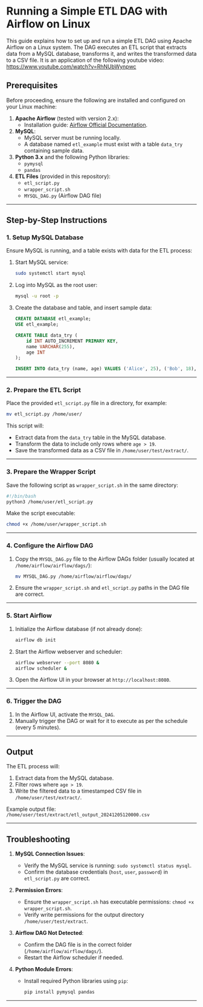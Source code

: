 # Running a Simple ETL DAG with Airflow on Linux

This guide explains how to set up and run a simple ETL DAG using Apache Airflow on a Linux system. The DAG executes an ETL script that extracts data from a MySQL database, transforms it, and writes the transformed data to a CSV file. It is an application of the following youtube video: https://www.youtube.com/watch?v=RhNUbWynpwc

## Prerequisites

Before proceeding, ensure the following are installed and configured on your Linux machine:

1. **Apache Airflow** (tested with version 2.x):
   - Installation guide: [Airflow Official Documentation](https://airflow.apache.org/docs/apache-airflow/stable/installation/index.html).
2. **MySQL**:
   - MySQL server must be running locally.
   - A database named `etl_example` must exist with a table `data_try` containing sample data.
3. **Python 3.x** and the following Python libraries:
   - `pymysql`
   - `pandas`
4. **ETL Files** (provided in this repository):
   - `etl_script.py`
   - `wrapper_script.sh`
   - `MYSQL_DAG.py` (Airflow DAG file)

---

## Step-by-Step Instructions

### 1. Setup MySQL Database

Ensure MySQL is running, and a table exists with data for the ETL process:

1. Start MySQL service:

   ```bash
   sudo systemctl start mysql
   ```

2. Log into MySQL as the root user:

   ```bash
   mysql -u root -p
   ```

3. Create the database and table, and insert sample data:

   ```sql
   CREATE DATABASE etl_example;
   USE etl_example;

   CREATE TABLE data_try (
       id INT AUTO_INCREMENT PRIMARY KEY,
       name VARCHAR(255),
       age INT
   );

   INSERT INTO data_try (name, age) VALUES ('Alice', 25), ('Bob', 18), ('Charlie', 30);
   ```

---

### 2. Prepare the ETL Script

Place the provided `etl_script.py` file in a directory, for example:

```bash
mv etl_script.py /home/user/
```

This script will:
- Extract data from the `data_try` table in the MySQL database.
- Transform the data to include only rows where `age > 19`.
- Save the transformed data as a CSV file in `/home/user/test/extract/`.

---

### 3. Prepare the Wrapper Script

Save the following script as `wrapper_script.sh` in the same directory:

```bash
#!/bin/bash
python3 /home/user/etl_script.py
```

Make the script executable:

```bash
chmod +x /home/user/wrapper_script.sh
```

---

### 4. Configure the Airflow DAG

1. Copy the `MYSQL_DAG.py` file to the Airflow DAGs folder (usually located at `/home/airflow/airflow/dags/`):

   ```bash
   mv MYSQL_DAG.py /home/airflow/airflow/dags/
   ```

2. Ensure the `wrapper_script.sh` and `etl_script.py` paths in the DAG file are correct.

---

### 5. Start Airflow

1. Initialize the Airflow database (if not already done):

   ```bash
   airflow db init
   ```

2. Start the Airflow webserver and scheduler:

   ```bash
   airflow webserver --port 8080 &
   airflow scheduler &
   ```

3. Open the Airflow UI in your browser at `http://localhost:8080`.

---

### 6. Trigger the DAG

1. In the Airflow UI, activate the `MYSQL_DAG`.
2. Manually trigger the DAG or wait for it to execute as per the schedule (every 5 minutes).

---

## Output

The ETL process will:
1. Extract data from the MySQL database.
2. Filter rows where `age > 19`.
3. Write the filtered data to a timestamped CSV file in `/home/user/test/extract/`.

Example output file: `/home/user/test/extract/etl_output_20241205120000.csv`

---

## Troubleshooting

1. **MySQL Connection Issues**:
   - Verify the MySQL service is running: `sudo systemctl status mysql`.
   - Confirm the database credentials (`host`, `user`, `password`) in `etl_script.py` are correct.

2. **Permission Errors**:
   - Ensure the `wrapper_script.sh` has executable permissions: `chmod +x wrapper_script.sh`.
   - Verify write permissions for the output directory `/home/user/test/extract`.

3. **Airflow DAG Not Detected**:
   - Confirm the DAG file is in the correct folder (`/home/airflow/airflow/dags/`).
   - Restart the Airflow scheduler if needed.

4. **Python Module Errors**:
   - Install required Python libraries using `pip`:

     ```bash
     pip install pymysql pandas
     ```

---
